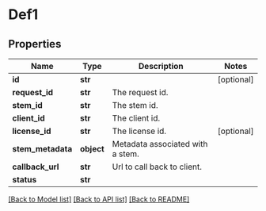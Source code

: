 # Def1

## Properties
Name | Type | Description | Notes
------------ | ------------- | ------------- | -------------
**id** | **str** |  | [optional] 
**request_id** | **str** | The request id. | 
**stem_id** | **str** | The stem id. | 
**client_id** | **str** | The client id. | 
**license_id** | **str** | The license id. | [optional] 
**stem_metadata** | **object** | Metadata associated with a stem. | 
**callback_url** | **str** | Url to call back to client. | 
**status** | **str** |  | 

[[Back to Model list]](../README.md#documentation-for-models) [[Back to API list]](../README.md#documentation-for-api-endpoints) [[Back to README]](../README.md)

